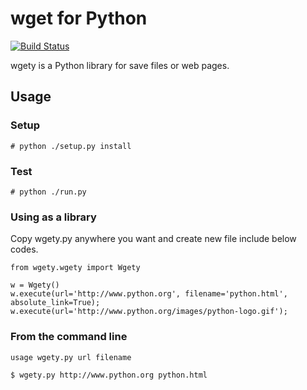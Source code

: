 # wget for Python
[![Build Status](https://travis-ci.org/jongha/python-wgety.png?branch=master)](https://travis-ci.org/jongha/python-wgety)

wgety is a Python library for save files or web pages.

## Usage

### Setup

    # python ./setup.py install

### Test

    # python ./run.py
    
### Using as a library

Copy wgety.py anywhere you want and create new file include below codes.

    from wgety.wgety import Wgety

    w = Wgety()
    w.execute(url='http://www.python.org', filename='python.html', absolute_link=True);
    w.execute(url='http://www.python.org/images/python-logo.gif');

### From the command line

    usage wgety.py url filename

    $ wgety.py http://www.python.org python.html



